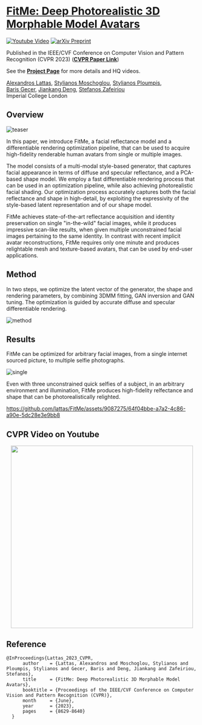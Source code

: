 # [FitMe: Deep Photorealistic 3D Morphable Model Avatars](https://alexlattas.com/fitme)
[![Youtube Video](https://img.shields.io/badge/Video-CVPR-lightgrey?logo=youtube)](https://youtu.be/73ZFDkZRRCk)
[![arXiv Preprint](https://img.shields.io/badge/arXiv-Paper-lightgrey?logo=arxiv)](https://arxiv.org/abs/2305.09641)

Published in the IEEE/CVF Conference on Computer Vision and Pattern Recognition (CVPR 2023) (__[CVPR Paper Link](https://openaccess.thecvf.com/content/CVPR2023/papers/Lattas_FitMe_Deep_Photorealistic_3D_Morphable_Model_Avatars_CVPR_2023_paper.pdf)__)

See the __[Project Page](https://alexlattas.com/fitme)__ for more details and HQ videos.

[Alexandros Lattas](https://alexlattas.com),
[Stylianos Moschoglou](https://www.doc.ic.ac.uk/~sm3515/),
[Stylianos Ploumpis](https://www.ploumpis.com/),<br>
[Baris Gecer](https://barisgecer.github.io),
[Jiankang Deng](https://jiankangdeng.github.io/),
[Stefanos Zafeiriou](https://www.imperial.ac.uk/people/s.zafeiriou)
<br/>
Imperial College London
<br/>

## Overview

![teaser](https://github.com/lattas/FitMe/assets/9087275/80a39fdd-3bdd-47ec-ab87-0f8990cd0553)

In this paper, we introduce FitMe, a facial reflectance model and a differentiable rendering optimization pipeline, that can be used to acquire high-fidelity renderable human avatars from single or multiple images.

The model consists of a multi-modal style-based generator, that captures facial appearance in terms of diffuse and specular reflectance, and a PCA-based shape model. We employ a fast differentiable rendering process that can be used in an optimization pipeline, while also achieving photorealistic facial shading. Our optimization process accurately captures both the facial reflectance and shape in high-detail, by exploiting the expressivity of the style-based latent representation and of our shape model.

FitMe achieves state-of-the-art reflectance acquisition and identity preservation on single "in-the-wild" facial images, while it produces impressive scan-like results, when given multiple unconstrained facial images pertaining to the same identity. In contrast with recent implicit avatar reconstructions, FitMe requires only one minute and produces relightable mesh and texture-based avatars, that can be used by end-user applications.

## Method
In two steps, we optimize the latent vector of the generator, the shape and rendering parameters, by combining 3DMM fitting, GAN inversion and GAN tuning. The optimization is guided by accurate diffuse and specular differentiable rendering.

![method](https://github.com/lattas/FitMe/assets/9087275/b62f27fb-8417-4ac4-8ee0-a3b133e2a806)

## Results
FitMe can be optimized for arbitrary facial images, from a single internet sourced picture, to multiple selfie photographs.

![single](https://github.com/lattas/FitMe/assets/9087275/3bae220a-4288-4139-9c96-27b7a3f827f1)

Even with three unconstrained quick selfies of a subject, in an arbitrary environment and illumination, FitMe produces high-fidelity relfectance and shape that can be photorealistically relighted.

https://github.com/lattas/FitMe/assets/9087275/64f04bbe-a7a2-4c86-a90e-5dc28e3e9bb8

## CVPR Video on Youtube
<div align="center">
      <a href="https://youtu.be/73ZFDkZRRCk">
         <img src="https://img.youtube.com/vi/73ZFDkZRRCk/0.jpg" width="480">
      </a>
</div>

## Reference
```
@InProceedings{Lattas_2023_CVPR,
      author    = {Lattas, Alexandros and Moschoglou, Stylianos and Ploumpis, Stylianos and Gecer, Baris and Deng, Jiankang and Zafeiriou, Stefanos},
      title     = {FitMe: Deep Photorealistic 3D Morphable Model Avatars},
      booktitle = {Proceedings of the IEEE/CVF Conference on Computer Vision and Pattern Recognition (CVPR)},
      month     = {June},
      year      = {2023},
      pages     = {8629-8640}
  }
```
